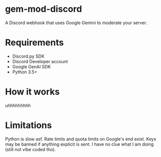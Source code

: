 # gem-mod-discord
A Discord webhook that uses Google Gemini to moderate your server.

# Requirements
* Discord.py SDK
* Discord Developer account
* Google GenAI SDK
* Python 3.5+

# How it works
uhhhhhhhhh

# Limitations
Python is slow asf. Rate limits and quota limits on Google's end exist. Keys may be banned if anything explicit is sent. I have no clue what I am doing (still not vibe coded tho).
